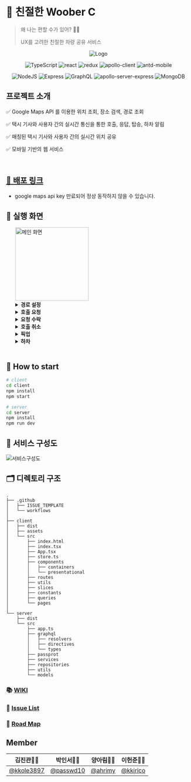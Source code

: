 # 🎁 친절한 Woober C

> 왜 나는 편할 수가 있어? 🤔😯
>
> UX를 고려한 친절한 차량 공유 서비스

<div align="center" >

![Logo](https://user-images.githubusercontent.com/26592306/101877408-4c587000-3bd1-11eb-9648-e51334a03d2d.png)

![TypeScript](https://img.shields.io/badge/Typescript-v4.0.5-blue?logo=typescript)
![react](https://img.shields.io/badge/React-v17.0.1-blue?logo=React)
![redux](https://img.shields.io/badge/redux-^4.0.5-blueviolet?logo=redux)
![apollo-client](https://img.shields.io/badge/apollo%20client-3.2.6-e10098?logo=apollo-graphql)
![antd-mobile](https://img.shields.io/badge/antd%20mobile-2.3.4-lightgrey?logo=ant-design)

![NodeJS](https://img.shields.io/badge/node.js-v14.15.1-green?logo=Node.js)
![Express](https://img.shields.io/badge/Express-v4.17.1-000)
![GraphQL](https://img.shields.io/badge/grapqhql-v15.4.0-e10098?logo=graphql)
![apollo-server-express](https://img.shields.io/badge/apollo%20server%20express-2.19.0-e10098?logo=apollo-graphql)
![MongoDB](https://img.shields.io/badge/mongodb-v3.6.3-13aa52?logo=mongodb)

</div>

## 프로젝트 소개

✅  Google Maps API 를 이용한 위치 조회, 장소 검색, 경로 조회 

✅  택시 기사와 사용자 간의 실시간 통신을 통한 호출, 응답, 탑승, 하차 알림

✅  매칭된 택시 기사와 사용자 간의 실시간 위치 공유

✅  모바일 기반의 웹 서비스

<br />

## [🚨 배포 링크](https://woober.netlify.app)

- google maps api key 만료되어 정상 동작하지 않을 수 있습니다.

## 🌟 실행 화면

<div style="margin-left:25px;">
<img width="200" alt="메인 화면" src="https://user-images.githubusercontent.com/26592306/132131098-bf979235-ffb5-43a9-bcde-c1bfb9fe7085.png">
<details>
    <summary><b> 경로 설정 </b></summary>
    <table>
        <tbody>
            <tr>
                <td>현재 위치</td>
                <td>핀 이동</td>
                <td>장소 검색</td>
            </tr>
            <tr>
                <td><img src="https://user-images.githubusercontent.com/26592306/132130050-650365aa-d5a7-4722-92cc-ab4a79bdb572.gif"/></td>
                <td><img src="https://user-images.githubusercontent.com/26592306/132130043-41ec63e6-6825-4565-a61a-c238019ddae9.gif"/></td>
                <td><img src="https://user-images.githubusercontent.com/26592306/132130034-a7a01bb7-cd14-4940-a64a-8921a28c48ee.gif"/></td>
            </tr>
        </tbody>
    </table>
</details>
<details>
    <summary><b> 호출 요청 </b></summary>
    <img src="https://user-images.githubusercontent.com/26592306/132130748-cc7bb252-e5df-42f5-a12f-c04f50c5ed2f.gif" />
</details>
<details>
    <summary><b> 요청 수락 </b></summary>
    <img src="https://user-images.githubusercontent.com/26592306/132130742-8bd714c2-d263-43b8-b3c5-a058e352dbdb.gif" />
</details>
<details>
    <summary><b> 호출 취소 </b></summary>
    <img src="https://user-images.githubusercontent.com/26592306/132130750-9acf4866-0839-4d52-9d69-a6df3e9729c4.gif" />
</details>
<details>
    <summary><b> 픽업 </b></summary>
    <img src="https://user-images.githubusercontent.com/26592306/132130737-799fdcbf-94f6-4a80-81f9-dadab903560e.gif" />
</details>
<details>
    <summary><b> 하차 </b></summary>
    <img src="https://user-images.githubusercontent.com/26592306/132130746-147c4e26-299f-44e4-83ab-6347d1d9100f.gif" />
</details>
</div>

<br />

## 🚀 How to start

```bash
# client
cd client
npm install
npm start
```

```bash
# server
cd server
npm install
npm run dev
```

## 🧬 서비스 구성도

![서비스구성도](https://user-images.githubusercontent.com/52442237/102449533-d4c68d00-4077-11eb-8b3a-a03f3a30fd71.jpg)

## 🗂 디렉토리 구조

```text
.
├── .github
│   ├── ISSUE_TEMPLATE
│   └── workflows
│
├── client
│   ├── dist
│   ├── assets
│   └── src
│       ├── index.html
│       ├── index.tsx
│       ├── App.tsx
│       ├── store.ts
│       ├── components
│       │   ├── containers
│       │   └── presentational
│       ├── routes
│       ├── utils
│       ├── slices
│       ├── constants
│       ├── queries
│       └── pages
│
└── server
    ├── dist
    └── src
        ├── app.ts
        ├── graphql
        │   ├── resolvers
        │   ├── directives
        │   └── types
        ├── passprot
        ├── services
        ├── repositories
        ├── utils
        └── models
```

### 📚 [WIKI](https://github.com/boostcamp-2020/Project09-C-Uber-Clone/wiki)

### 📝 [Issue List](https://docs.google.com/spreadsheets/d/1kpEvOOr6cCK0YKUocBkjjaVOwnI4LHFpKrRn-rYKC90/edit#gid=0)

### 📌 [Road Map](https://docs.google.com/spreadsheets/d/1kpEvOOr6cCK0YKUocBkjjaVOwnI4LHFpKrRn-rYKC90/edit#gid=782776278)

## Member

| 김진관🧑‍💻                                | 박인서🧑‍💻                              | 양아림👩‍💻                             | 이헌준🧑‍💻                            |
| ------------------------------------------ | ---------------------------------------- | ------------------------------------ | -------------------------------------- |
| [@kkole3897](https://github.com/kkole3897) | [@passwd10](https://github.com/passwd10) | [@ahrimy](https://github.com/ahrimy) | [@kkirico](https://github.com/kkirico) |
